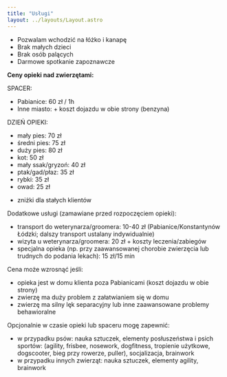 ```yaml
---
title: "Usługi"
layout: ../layouts/Layout.astro
---
```


- Pozwalam wchodzić na łóżko i kanapę
- Brak małych dzieci
- Brak osób palących
- Darmowe spotkanie zapoznawcze


**Ceny opieki nad zwierzętami:**

SPACER:
- Pabianice: 60 zł / 1h
- Inne miasto: + koszt dojazdu w obie strony (benzyna)

DZIEŃ OPIEKI:
- mały pies: 70 zł
- średni pies: 75 zł
- duży pies: 80 zł
- kot: 50 zł
- mały ssak/gryzoń: 40 zł
- ptak/gad/płaz: 35 zł
- rybki: 35 zł
- owad: 25 zł
+ zniżki dla stałych klientów


Dodatkowe usługi (zamawiane przed rozpoczęciem opieki):
- transport do weterynarza/groomera: 10-40 zł (Pabianice/Konstantynów Łódzki; dalszy transport ustalany indywidualnie)
- wizyta u weterynarza/groomera: 20 zł + koszty leczenia/zabiegów
- specjalna opieka (np. przy zaawansowanej chorobie zwierzęcia lub trudnych do podania lekach): 15 zł/15 min


Cena może wzrosnąć jeśli:
- opieka jest w domu klienta poza Pabianicami (koszt dojazdu w obie strony)
- zwierzę ma duży problem z załatwianiem się w domu
- zwierzę ma silny lęk separacyjny lub inne zaawansowane problemy behawioralne


Opcjonalnie w czasie opieki lub spaceru mogę zapewnić:
- w przypadku psów:
nauka sztuczek, elementy posłuszeństwa i psich sportów: (agility, frisbee, nosework, dogfitness, tropienie użytkowe, dogscooter, bieg przy rowerze, puller), socjalizacja, brainwork
- w przypadku innych zwierząt:
nauka sztuczek, elementy agility, brainwork


